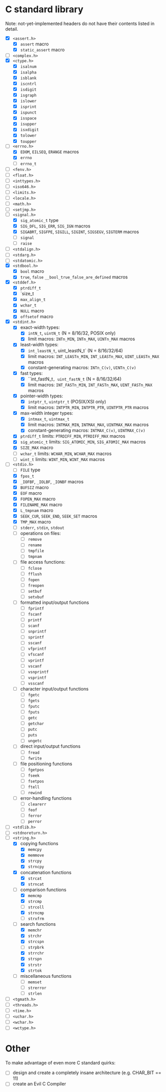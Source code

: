 # C standard library

Note: not-yet-implemented headers do not have their contents listed in detail.

- [x] `<assert.h>`
  - [x] `assert` macro
  - [x] `static_assert` macro
- [ ] `<complex.h>`
- [x] `<ctype.h>`
  - [x] `isalnum`
  - [x] `isalpha`
  - [x] `isblank`
  - [x] `iscntrl`
  - [x] `isdigit`
  - [x] `isgraph`
  - [x] `islower`
  - [x] `isprint`
  - [x] `ispunct`
  - [x] `isspace`
  - [x] `isupper`
  - [x] `isxdigit`
  - [x] `tolower`
  - [x] `toupper`
- [ ] `<errno.h>`
  - [x] `EDOM`, `EILSEQ`, `ERANGE` macros
  - [x] `errno`
  - [ ] `errno_t`
- [ ] `<fenv.h>`
- [ ] `<float.h>`
- [ ] `<inttypes.h>`
- [ ] `<iso646.h>`
- [ ] `<limits.h>`
- [ ] `<locale.h>`
- [ ] `<math.h>`
- [ ] `<setjmp.h>`
- [ ] `<signal.h>`
  - [x] `sig_atomic_t` type
  - [x] `SIG_DFL`, `SIG_ERR`, `SIG_IGN` macros
  - [x] `SIGABRT`, `SIGFPE`, `SIGILL`, `SIGINT`, `SIGSEGV`, `SIGTERM` macros
  - [ ] `signal`
  - [ ] `raise`
- [ ] `<stdalign.h>`
- [ ] `<stdarg.h>`
- [ ] `<stdatomic.h>`
- [x] `<stdbool.h>`
  - [x] `bool` macro
  - [x] `true`, `false` `__bool_true_false_are_defined` macros
- [x] `<stddef.h>`
  - [x] `ptrdiff_t`
  - [x] `size_t
  - [x] `max_align_t`
  - [x] `wchar_t`
  - [x] `NULL` macro
  - [x] `offsetof` macro
- [x] `<stdint.h>`
  - [x] exact-width types:
    - [x] `intN_t`, `uintN_t` (N = 8/16/32, POSIX only)
    - [x] limit macros: `INTn_MIN`, `INTn_MAX`, `UINTn_MAX` macros
  - [x] least-width types:
    - [x] `int_leastN_t`, uint_leastN_t` (N = 8/16/32/64)
    - [x] limit macros: `INT_LEASTn_MIN`, `INT_LEASTn_MAX`, `UINT_LEASTn_MAX` macros
    - [x] constant-generating macros: `INTn_C(v)`, `UINTn_C(v)`
  - [x] fast types:
    - [x] ``int_fastN_t`, uint_fastN_t` (N = 8/16/32/64)
    - [x] limit macros: `INT_FASTn_MIN`, `INT_FASTn_MAX`, `UINT_FASTn_MAX` macros
  - [x] pointer-width types:
    - [x] `intptr_t`, `uintptr_t` (POSIX/XSI only)
    - [x] limit macros: `INTPTR_MIN`, `INTPTR_PTR`, `UINTPTR_PTR` macros
  - [x] max-width integer types:
    - [x] `intmax_t`, `uintmax_t`
    - [x] limit macros: `INTMAX_MIN`, `INTMAX_MAX`, `UINTMAX_MAX` macros
    - [x] constant-generating macros: `INTMAX_C(v)`, `UINTMAX_C(v)`
  - [x] `ptrdiff_t` limits: `PTRDIFF_MIN`, `PTRDIFF_MAX` macros
  - [x] `sig_atomic_t` limits: `SIG_ATOMIC_MIN`, `SIG_ATOMIC_MAX` macros
  - [x] `SIZE_MAX` macro
  - [ ] `wchar_t` limits: `WCHAR_MIN`, `WCHAR_MAX` macros
  - [ ] `wint_t` limits: `WINT_MIN`, `WINT_MAX` macros
- [ ] `<stdio.h>`
  - [ ] `FILE` type
  - [x] `fpos_t`
  - [x] `_IOFBF`, `_IOLBF`, `_IONBF` macros
  - [x] `BUFSIZ` macro
  - [x] `EOF` macro
  - [x] `FOPEN_MAX` macro
  - [x] `FILENAME_MAX` macro
  - [x] `L_tmpnam` macro
  - [x] `SEEK_CUR`, `SEEK_END`, `SEEK_SET` macros
  - [x] `TMP_MAX` macro
  - [ ] `stderr`, `stdin`, `stdout`
  - [ ] operations on files:
    - [ ] `remove`
    - [ ] `rename`
    - [ ] `tmpfile`
    - [ ] `tmpnam`
  - [ ] file access functions:
    - [ ] `fclose`
    - [ ] `fflush`
    - [ ] `fopen`
    - [ ] `freopen`
    - [ ] `setbuf`
    - [ ] `setvbuf`
  - [ ] formatted input/output functions
    - [ ] `fprintf`
    - [ ] `fscanf`
    - [ ] `printf`
    - [ ] `scanf`
    - [ ] `snprintf`
    - [ ] `sprintf`
    - [ ] `sscanf`
    - [ ] `vfprintf`
    - [ ] `vfscanf`
    - [ ] `vprintf`
    - [ ] `vscanf`
    - [ ] `vsnprintf`
    - [ ] `vsprintf`
    - [ ] `vsscanf`
  - [ ] character input/output functions
    - [ ] `fgetc`
    - [ ] `fgets`
    - [ ] `fputc`
    - [ ] `fputs`
    - [ ] `getc`
    - [ ] `getchar`
    - [ ] `putc`
    - [ ] `puts`
    - [ ] `ungetc`
  - [ ] direct input/output functions
    - [ ] `fread`
    - [ ] `fwrite`
  - [ ] file positioning functions
    - [ ] `fgetpos`
    - [ ] `fseek`
    - [ ] `fsetpos`
    - [ ] `ftell`
    - [ ] `rewind`
  - [ ] error-handling functions
    - [ ] `clearerr`
    - [ ] `feof`
    - [ ] `ferror`
    - [ ] `perror`
- [ ] `<stdlib.h>`
- [ ] `<stdnoreturn.h>`
- [ ] `<string.h>`
  - [x] copying functions
    - [x] `memcpy`
    - [x] `memmove`
    - [x] `strcpy`
    - [x] `strncpy`
  - [x] concatenation functions
    - [x] `strcat`
    - [x] `strncat`
  - [ ] comparison functions
    - [x] `memcmp`
    - [x] `strcmp`
    - [ ] `strcoll`
    - [x] `strncmp`
    - [ ] `strxfrm`
  - [ ] search functions
    - [x] `memchr`
    - [x] `strchr`
    - [x] `strcspn`
    - [ ] `strpbrk`
    - [x] `strrchr`
    - [x] `strspn`
    - [x] `strstr`
    - [x] `strtok`
  - [ ] miscellaneous functions
    - [ ] `memset`
    - [ ] `strerror`
    - [ ] `strlen`
- [ ] `<tgmath.h>`
- [ ] `<threads.h>`
- [ ] `<time.h>`
- [ ] `<uchar.h>`
- [ ] `<wchar.h>`
- [ ] `<wctype.h>`

# Other

To make advantage of even more C standard quirks:
- [ ] design and create a completely insane architecture (e.g. CHAR_BIT == 11)
- [ ] create an Evil C Compiler
